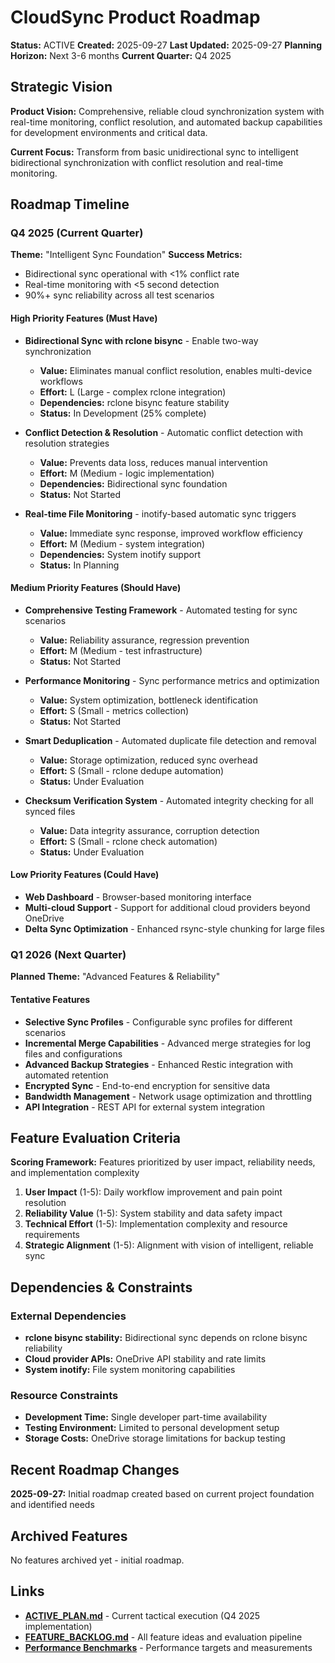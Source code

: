 # CloudSync Product Roadmap
**Status:** ACTIVE
**Created:** 2025-09-27
**Last Updated:** 2025-09-27
**Planning Horizon:** Next 3-6 months
**Current Quarter:** Q4 2025

## Strategic Vision
**Product Vision:** Comprehensive, reliable cloud synchronization system with real-time monitoring, conflict resolution, and automated backup capabilities for development environments and critical data.

**Current Focus:** Transform from basic unidirectional sync to intelligent bidirectional synchronization with conflict resolution and real-time monitoring.

## Roadmap Timeline

### Q4 2025 (Current Quarter)
**Theme:** "Intelligent Sync Foundation"
**Success Metrics:**
- Bidirectional sync operational with <1% conflict rate
- Real-time monitoring with <5 second detection
- 90%+ sync reliability across all test scenarios

#### High Priority Features (Must Have)
- **Bidirectional Sync with rclone bisync** - Enable two-way synchronization
  - **Value:** Eliminates manual conflict resolution, enables multi-device workflows
  - **Effort:** L (Large - complex rclone integration)
  - **Dependencies:** rclone bisync feature stability
  - **Status:** In Development (25% complete)

- **Conflict Detection & Resolution** - Automatic conflict detection with resolution strategies
  - **Value:** Prevents data loss, reduces manual intervention
  - **Effort:** M (Medium - logic implementation)
  - **Dependencies:** Bidirectional sync foundation
  - **Status:** Not Started

- **Real-time File Monitoring** - inotify-based automatic sync triggers
  - **Value:** Immediate sync response, improved workflow efficiency
  - **Effort:** M (Medium - system integration)
  - **Dependencies:** System inotify support
  - **Status:** In Planning

#### Medium Priority Features (Should Have)
- **Comprehensive Testing Framework** - Automated testing for sync scenarios
  - **Value:** Reliability assurance, regression prevention
  - **Effort:** M (Medium - test infrastructure)
  - **Status:** Not Started

- **Performance Monitoring** - Sync performance metrics and optimization
  - **Value:** System optimization, bottleneck identification
  - **Effort:** S (Small - metrics collection)
  - **Status:** Not Started

- **Smart Deduplication** - Automated duplicate file detection and removal
  - **Value:** Storage optimization, reduced sync overhead
  - **Effort:** S (Small - rclone dedupe automation)
  - **Status:** Under Evaluation

- **Checksum Verification System** - Automated integrity checking for all synced files
  - **Value:** Data integrity assurance, corruption detection
  - **Effort:** S (Small - rclone check automation)
  - **Status:** Under Evaluation

#### Low Priority Features (Could Have)
- **Web Dashboard** - Browser-based monitoring interface
- **Multi-cloud Support** - Support for additional cloud providers beyond OneDrive
- **Delta Sync Optimization** - Enhanced rsync-style chunking for large files

### Q1 2026 (Next Quarter)
**Planned Theme:** "Advanced Features & Reliability"

#### Tentative Features
- **Selective Sync Profiles** - Configurable sync profiles for different scenarios
- **Incremental Merge Capabilities** - Advanced merge strategies for log files and configurations
- **Advanced Backup Strategies** - Enhanced Restic integration with automated retention
- **Encrypted Sync** - End-to-end encryption for sensitive data
- **Bandwidth Management** - Network usage optimization and throttling
- **API Integration** - REST API for external system integration

## Feature Evaluation Criteria
**Scoring Framework:** Features prioritized by user impact, reliability needs, and implementation complexity

1. **User Impact** (1-5): Daily workflow improvement and pain point resolution
2. **Reliability Value** (1-5): System stability and data safety impact
3. **Technical Effort** (1-5): Implementation complexity and resource requirements
4. **Strategic Alignment** (1-5): Alignment with vision of intelligent, reliable sync

## Dependencies & Constraints
### External Dependencies
- **rclone bisync stability:** Bidirectional sync depends on rclone bisync reliability
- **Cloud provider APIs:** OneDrive API stability and rate limits
- **System inotify:** File system monitoring capabilities

### Resource Constraints
- **Development Time:** Single developer part-time availability
- **Testing Environment:** Limited to personal development setup
- **Storage Costs:** OneDrive storage limitations for backup testing

## Recent Roadmap Changes
**2025-09-27:** Initial roadmap created based on current project foundation and identified needs

## Archived Features
No features archived yet - initial roadmap.

## Links
- **[ACTIVE_PLAN.md](./ACTIVE_PLAN.md)** - Current tactical execution (Q4 2025 implementation)
- **[FEATURE_BACKLOG.md](./FEATURE_BACKLOG.md)** - All feature ideas and evaluation pipeline
- **[Performance Benchmarks](./docs/reference/08-performance/)** - Performance targets and measurements